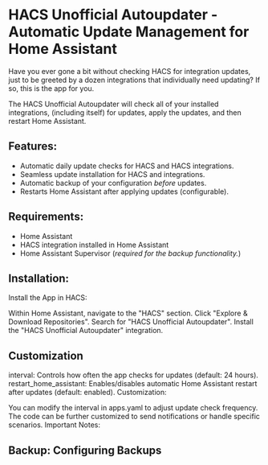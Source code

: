 # HACS Unofficial Autoupdater - Automatic Update Management for Home Assistant
Have you ever gone a bit without checking HACS for integration updates, just to be greeted by a dozen integrations that individually need updating? If so, this is the app for you. 

The HACS Unofficial Autoupdater will check all of your installed integrations, (including itself) for updates, apply the updates, and then restart Home Assistant. 

## Features:

* Automatic daily update checks for HACS and HACS integrations.
* Seamless update installation for HACS and integrations.
* Automatic backup of your configuration *before* updates.
* Restarts Home Assistant after applying updates (configurable).

## Requirements:

* Home Assistant
* HACS integration installed in Home Assistant
* Home Assistant Supervisor (*required for the backup functionality.*)


## Installation:

Install the App in HACS:

Within Home Assistant, navigate to the "HACS" section.
Click "Explore & Download Repositories".
Search for "HACS Unofficial Autoupdater".
Install the "HACS Unofficial Autoupdater" integration.

## Customization

interval: Controls how often the app checks for updates (default: 24 hours).
restart_home_assistant: Enables/disables automatic Home Assistant restart after updates (default: enabled).
Customization:

You can modify the interval in apps.yaml to adjust update check frequency.
The code can be further customized to send notifications or handle specific scenarios.
Important Notes:

## Backup: Configuring Backups
